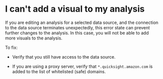 # I can't add a visual to my analysis<a name="troubleshoot-adding-visuals"></a>

If you are editing an analysis for a selected data source, and the connection to the data source terminates unexpectedly, this error state can prevent further changes to the analysis\. In this case, you will not be able to add more visuals to the analysis\.

To fix:

+ Verify that you still have access to the data source\.

+ If you are using a proxy server, verify that `*.quicksight.amazon.com` is added to the list of whitelisted \(safe\) domains\.